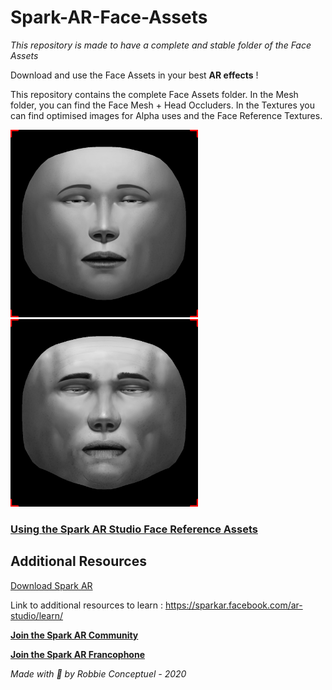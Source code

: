 # Spark-AR-Face-Assets
*This repository is made to have a complete and stable folder of the Face Assets*

Download and use the Face Assets in your best **AR effects** !

This repository contains the complete Face Assets folder.
In the Mesh folder, you can find the Face Mesh + Head Occluders.
In the Textures you can find optimised images for Alpha uses and the Face Reference Textures.

<a href="https://github.com/RobbieConceptuel/Spark-AR-Face-Assets/blob/main/Textures/faceFeminine.jpg">
<img src="https://github.com/RobbieConceptuel/Spark-AR-Face-Assets/blob/main/Textures/faceFeminine.jpg" width="300">
</a>

<a href="https://github.com/RobbieConceptuel/Spark-AR-Face-Assets/blob/main/Textures/faceMasculine.jpg">
<img src="https://github.com/RobbieConceptuel/Spark-AR-Face-Assets/blob/main/Textures/faceMasculine.jpg" width="300">
</a>

### [Using the Spark AR Studio Face Reference Assets](https://sparkar.facebook.com/ar-studio/learn/articles/people-tracking/face-reference-assets)

## Additional Resources

[Download Spark AR](https://sparkar.facebook.com/ar-studio/download/)

Link to additional resources to learn : https://sparkar.facebook.com/ar-studio/learn/

[**Join the Spark AR Community**](https://www.facebook.com/groups/SparkARcommunity)

[**Join the Spark AR Francophone**](https://www.facebook.com/groups/sparkarfr)

*Made with :sparkling_heart: by Robbie Conceptuel - 2020*
